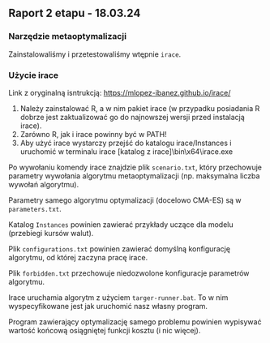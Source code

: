 ## Raport 2 etapu - 18.03.24

### Narzędzie metaoptymalizacji
Zainstalowaliśmy i przetestowaliśmy wtępnie `irace`.

### Użycie irace
Link z oryginalną isntrukcją: https://mlopez-ibanez.github.io/irace/

1) Należy zainstalować R, a w nim pakiet irace (w przypadku posiadania R dobrze jest zaktualizować go do najnowszej wersji przed instalacją irace).
2) Zarówno R, jak i irace powinny być w PATH!
3) Aby użyć irace wystarczy przejść do katalogu irace/Instances i uruchomić w terminalu irace [katalog z irace]\bin\x64\irace.exe

Po wywołaniu komendy irace znajdzie plik `scenario.txt`, który przechowuje parametry wywołania algorytmu metaoptymalizacji (np. maksymalna liczba wywołań algorytmu).

Parametry samego algorytmu optymalizacji (docelowo CMA-ES) są w `parameters.txt`.

Katalog `Instances` powinien zawierać przykłady uczące dla modelu (przebiegi kursów walut).

Plik `configurations.txt` powinien zawierać domyślną konfigurację algorytmu, od której zaczyna pracę irace.

Plik `forbidden.txt` przechowuje niedozwolone konfiguracje parametrów algorytmu.

Irace uruchamia algorytm z użyciem `targer-runner.bat`. To w nim wyspecyfikowane jest jak uruchomić nasz własny program.

Program zawierający optymalizację samego problemu powinien wypisywać wartość końcową osiągniętej funkcji kosztu (i nic więcej).

